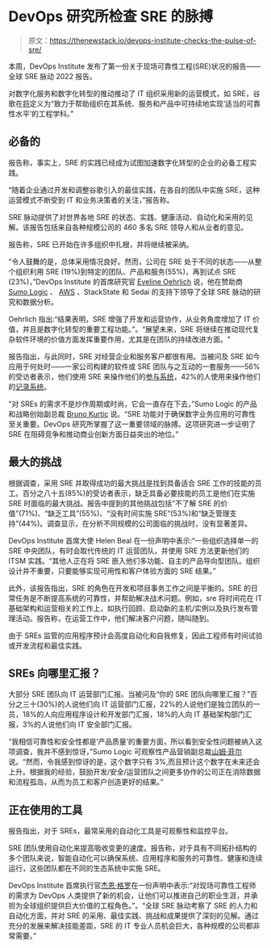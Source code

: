 # DevOps 研究所检查 SRE 的脉搏

> 原文：<https://thenewstack.io/devops-institute-checks-the-pulse-of-sre/>

本周，DevOps Institute 发布了第一份关于现场可靠性工程(SRE)状况的报告——全球 SRE 脉动 2022 报告。

对数字化服务和数字化转型的推动推动了 IT 组织采用新的运营模式，如 SRE，谷歌在[将](https://sre.google/resources/practices-and-processes/anatomy-of-an-incident/)定义为“致力于帮助组织在其系统、服务和产品中可持续地实现‘适当的可靠性水平’的工程学科。”

## 必备的

报告称，事实上，SRE 的实践已经成为试图加速数字化转型的企业的必备工程实践。

“随着企业通过开发和调整谷歌引入的最佳实践，在各自的团队中实施 SRE，这种运营模式不断受到 IT 和业务决策者的关注，”报告称。

SRE 脉动提供了对世界各地 SRE 的状态、实践、健康活动、自动化和采用的见解。该报告包括来自各种规模公司的 460 多名 SRE 领导人和从业者的意见。

报告称，SRE 已开始在许多组织中扎根，并将继续被采纳。

“令人鼓舞的是，总体采用情况良好。然而，公司在 SRE 处于不同的状态——从整个组织利用 SRE (19%)到特定的团队、产品和服务(55%)，再到试点 SRE (23%)，”DevOps Institute 的首席研究官 [Eveline Oehrlich](https://www.linkedin.com/in/evelineoehrlich/?originalSubdomain=de) 说，他在赞助商 [Sumo Logic](https://www.sumologic.com/) 、 [AWS](https://aws.amazon.com/?utm_content=inline-mention) 、StackState 和 Sedai 的支持下领导了全球 SRE 脉动的研究和数据分析。

Oehrlich 指出:“结果表明，SRE 增强了开发和运营协作，从业务角度增加了 IT 价值，并且是数字化转型的重要工程功能。”。“展望未来，SRE 将继续在推动现代复杂软件环境的价值方面发挥重要作用，尤其是在团队的持续改进方面。"

报告指出，与此同时，SRE 对经营企业和服务客户都很有用。当被问及 SRE 如今应用于何处时——一家公司构建的软件或 SRE 团队与之互动的一套服务——56%的受访者表示，他们使用 SRE 来操作他们的[参与系统](https://www.techtarget.com/searchcio/definition/systems-of-engagement)，42%的人使用来操作他们的[记录系统](https://en.wikipedia.org/wiki/System_of_record)。

“对 SREs 的需求不是炒作周期或时尚，它会一直存在下去，”Sumo Logic 的产品和战略创始副总裁 [Bruno Kurtic](https://www.linkedin.com/in/bkurtic/) 说。“SRE 功能对于确保数字业务应用的可靠性至关重要。DevOps 研究所掌握了这一重要领域的脉搏。这项研究进一步证明了 SRE 在阻碍竞争和推动商业创新方面日益突出的地位。”

## 最大的挑战

根据调查，采用 SRE 并取得成功的最大挑战是找到具备适合 SRE 工作的技能的员工。百分之八十五(85%)的受访者表示，缺乏具备必要技能的员工是他们在实施 SRE 时面临的最大挑战。报告中提到的其他挑战包括“不了解 SRE 的价值”(71%)、“缺乏工具”(55%)、“没有时间实施 SRE”(53%)和“缺乏管理支持”(44%)。调查显示，在分析不同规模的公司面临的挑战时，没有显著差异。

DevOps Institute 首席大使 Helen Beal 在一份声明中表示:“一些组织选择单一的 SRE 中央团队，有时会取代传统的 IT 运营团队，并使用 SRE 方法更新他们的 ITSM 实践。“其他人正在将 SRE 嵌入他们多功能、自主的产品导向型团队。组织设计并不重要，只要能够实现可用性和客户体验方面的 SRE 结果。”

此外，该报告指出，SRE 的角色在开发和项目事务工作之间是平衡的。SRE 的日常任务是不断提高系统的可靠性，并帮助解决战术问题。例如，sre 将时间花在 IT 基础架构和运营相关的工作上，如执行回顾、启动新的主机/实例以及执行发布管理活动。报告称，在运营工作中，他们解决客户问题，随叫随到。

由于 SREs 监管的应用程序预计会高度自动化和自我修复，因此工程师有时间试验或开发流程和最佳实践。

## SREs 向哪里汇报？

大部分 SRE 团队向 IT 运营部门汇报。当被问及“你的 SRE 团队向哪里汇报？”百分之三十(30%)的人说他们向 IT 运营部门汇报，22%的人说他们是独立团队的一员，18%的人向应用程序设计和开发部门汇报，18%的人向 IT 基础架构部门汇报，3%的人说他们向 IT 安全部门汇报。

“我相信可靠性和安全性都是‘产品质量’的重要方面，所以看到安全性问题被纳入这项调查，我并不感到惊讶，”Sumo Logic 可观察性产品营销副总裁[山姆·菲尔](https://www.linkedin.com/in/samueldfell/)说。“然而，令我感到惊讶的是，这个数字只有 3%,而且预计这个数字在未来还会上升。根据我的经验，鼓励开发/安全/运营团队之间更多协作的公司正在消除数据和流程孤岛，从而为员工和客户创造更好的结果。”

## 正在使用的工具

报告指出，对于 SREs，最常采用的自动化工具是可观察性和监控平台。

SRE 团队使用自动化来提高吸收变更的速度。报告称，对于具有不同拓扑结构的多个团队来说，智能自动化可以确保系统、应用程序和服务的可靠性、健康和连续运行，这些团队都在不同的生态系统中实施 SRE。

DevOps Institute 首席执行官[杰恩·格罗](https://www.linkedin.com/in/jaynegroll)在一份声明中表示:“对现场可靠性工程师的需求为 DevOps 人类提供了新的机会，让他们可以推进自己的职业生涯，并承担为全球组织提供巨大价值的工程角色。”。“全球 SRE 脉动考察了 SRE 的人力和自动化方面，并对 SRE 的采用、最佳实践、挑战和成果提供了深刻的见解。通过充分的发展来解决技能差距，SRE 的 IT 专业人员机会巨大，各种规模的公司都非常需要。”

<svg xmlns:xlink="http://www.w3.org/1999/xlink" viewBox="0 0 68 31" version="1.1"><title>Group</title> <desc>Created with Sketch.</desc></svg>